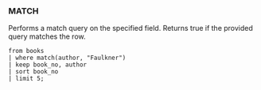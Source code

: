 <!--
This is generated by ESQL's AbstractFunctionTestCase. Do no edit it. See ../README.md for how to regenerate it.
-->

### MATCH
Performs a match query on the specified field. Returns true if the provided query matches the row.

```
from books 
| where match(author, "Faulkner")
| keep book_no, author 
| sort book_no 
| limit 5;
```
